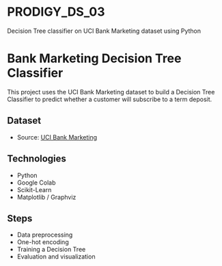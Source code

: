 # PRODIGY_DS_03
Decision Tree classifier on UCI Bank Marketing dataset using Python
# Bank Marketing Decision Tree Classifier

This project uses the UCI Bank Marketing dataset to build a Decision Tree Classifier to predict whether a customer will subscribe to a term deposit.

## Dataset
- Source: [UCI Bank Marketing](https://archive.ics.uci.edu/ml/datasets/Bank+Marketing)

## Technologies
- Python
- Google Colab
- Scikit-Learn
- Matplotlib / Graphviz

## Steps
- Data preprocessing
- One-hot encoding
- Training a Decision Tree
- Evaluation and visualization

